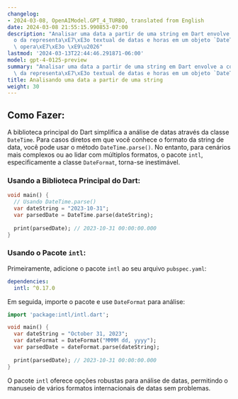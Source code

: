```yaml
---
changelog:
- 2024-03-08, OpenAIModel.GPT_4_TURBO, translated from English
date: 2024-03-08 21:55:15.990853-07:00
description: "Analisar uma data a partir de uma string em Dart envolve a convers\xE3\
  o da representa\xE7\xE3o textual de datas e horas em um objeto `DateTime`. Essa\
  \ opera\xE7\xE3o \xE9\u2026"
lastmod: '2024-03-13T22:44:46.291871-06:00'
model: gpt-4-0125-preview
summary: "Analisar uma data a partir de uma string em Dart envolve a convers\xE3o\
  \ da representa\xE7\xE3o textual de datas e horas em um objeto `DateTime`."
title: Analisando uma data a partir de uma string
weight: 30
---
```


## Como Fazer:
A biblioteca principal do Dart simplifica a análise de datas através da classe `DateTime`. Para casos diretos em que você conhece o formato da string de data, você pode usar o método `DateTime.parse()`. No entanto, para cenários mais complexos ou ao lidar com múltiplos formatos, o pacote `intl`, especificamente a classe `DateFormat`, torna-se inestimável.

### Usando a Biblioteca Principal do Dart:
```dart
void main() {
  // Usando DateTime.parse()
  var dateString = "2023-10-31";
  var parsedDate = DateTime.parse(dateString);
  
  print(parsedDate); // 2023-10-31 00:00:00.000
}
```

### Usando o Pacote `intl`:
Primeiramente, adicione o pacote `intl` ao seu arquivo `pubspec.yaml`:
```yaml
dependencies:
  intl: ^0.17.0
```
Em seguida, importe o pacote e use `DateFormat` para análise:
```dart
import 'package:intl/intl.dart';

void main() {
  var dateString = "October 31, 2023";
  var dateFormat = DateFormat("MMMM dd, yyyy");
  var parsedDate = dateFormat.parse(dateString);
  
  print(parsedDate); // 2023-10-31 00:00:00.000
}
```
O pacote `intl` oferece opções robustas para análise de datas, permitindo o manuseio de vários formatos internacionais de datas sem problemas.
